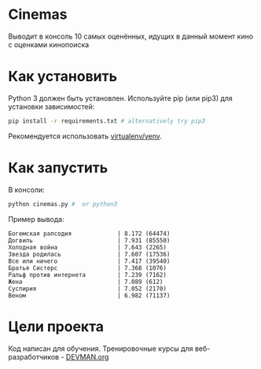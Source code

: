 # Cinemas

Выводит в консоль 10 самых оценённых, идущих в данный момент кино с оценками кинопоиска

# Как установить

Python 3 должен быть установлен. Используйте pip (или pip3) для установки зависимостей:

```bash
pip install -r requirements.txt # alternatively try pip3
```

Рекомендуется использовать [virtualenv/venv](https://devman.org/encyclopedia/pip/pip_virtualenv/).

# Как запустить

В консоли:
```bash
python cinemas.py #  or python3
```
Пример вывода:
```
Богемская рапсодия             | 8.172 (64474)
Догвиль                        | 7.931 (85550)
Холодная война                 | 7.643 (2265)
Звезда родилась                | 7.607 (17536)
Все или ничего                 | 7.417 (39540)
Братья Систерс                 | 7.368 (1076)
Ральф против интернета         | 7.239 (7162)
Жена                           | 7.089 (612)
Суспирия                       | 7.052 (2170)
Веном                          | 6.982 (71137)
```

# Цели проекта

Код написан для обучения. Тренировочные курсы для веб-разработчиков - [DEVMAN.org](https://devman.org)
